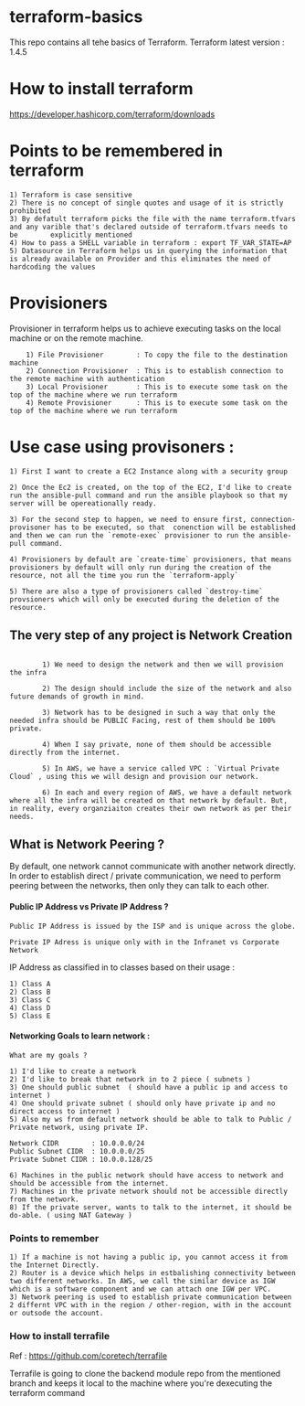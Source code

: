 # terraform-basics

This repo contains all tehe basics of Terraform.
Terraform latest version : 1.4.5

# How to install terraform

https://developer.hashicorp.com/terraform/downloads

# Points to be remembered in terraform

    1) Terraform is case sensitive 
    2) There is no concept of single quotes and usage of it is strictly prohibited
    3) By defatult terraform picks the file with the name terraform.tfvars and any varible that's declared outside of terraform.tfvars needs to be        explicitly mentioned
    4) How to pass a SHELL variable in terraform : export TF_VAR_STATE=AP
    5) Datasource in Terraform helps us in querying the information that is already available on Provider and this eliminates the need of hardcoding the values


# Provisioners

Provisioner in terraform helps us to achieve executing tasks on the local machine or on the remote machine.


        1) File Provisioner        : To copy the file to the destination machine 
        2) Connection Provisioner  : This is to establish connection to the remote machine with authentication
        3) Local Provisioner       : This is to execute some task on the top of the machine where we run terraform
        4) Remote Provisioner      : This is to execute some task on the top of the machine where we run terraform


# Use case using provisoners :

    1) First I want to create a EC2 Instance along with a security group

    2) Once the Ec2 is created, on the top of the EC2, I'd like to create run the ansible-pull command and run the ansible playbook so that my server will be opereationally ready.

    3) For the second step to happen, we need to ensure first, connection-provisoner has to be executed, so that  conenction will be established and then we can run the `remote-exec` provisioner to run the ansible-pull command.

    4) Provisioners by default are `create-time` provisioners, that means provisioners by default will only run during the creation of the resource, not all the time you run the `terraform-apply`

    5) There are also a type of provisioners called `destroy-time` provsioners which will only be executed during the deletion of the resource.

##  The very step of any project is Network Creation
````

        1) We need to design the network and then we will provision the infra 

        2) The design should include the size of the network and also future demands of growth in mind.

        3) Network has to be designed in such a way that only the needed infra should be PUBLIC Facing, rest of them should be 100% private.

        4) When I say private, none of them should be accessible directly from the internet.

        5) In AWS, we have a service called VPC : `Virtual Private Cloud` , using this we will design and provision our network.

        6) In each and every region of AWS, we have a default network where all the infra will be created on that network by default. But, in reality, every organziaiton creates their own network as per their needs.
````

##   What is Network Peering ?

By default, one network cannot communicate with another network directly. In order to establish direct / private communication, we need to perform peering between the networks, then only they can talk to each other.

#### Public IP Address vs Private IP Address ?

    Public IP Address is issued by the ISP and is unique across the globe.

    Private IP Adress is unique only with in the Infranet vs Corporate Network 


IP Address as classified in to classes based on their usage :

    1) Class A
    2) Class B
    3) Class C
    4) Class D
    5) Class E


#### Networking Goals to learn network :

    What are my goals ?

    1) I'd like to create a network 
    2) I'd like to break that network in to 2 piece ( subnets )
    3) One should public subnet  ( should have a public ip and access to internet )
    4) One should private subnet ( should only have private ip and no direct access to internet )
    5) Also my ws from default network should be able to talk to Public / Private network, using private IP.

    Network CIDR        : 10.0.0.0/24 
    Public Subnet CIDR  : 10.0.0.0/25
    Private Subnet CIDR : 10.0.0.128/25

    6) Machines in the public network should have access to network and should be accessible from the internet.
    7) Machines in the private network should not be accessible directly from the network.
    8) If the private server, wants to talk to the internet, it should be do-able. ( using NAT Gateway )


### Points to remember

    1) If a machine is not having a public ip, you cannot access it from the Internet Directly.
    2) Router is a device which helps in estbalishing connectivity between two different networks. In AWS, we call the similar device as IGW which is a software component and we can attach one IGW per VPC.
    3) Network peering is used to establish private communication between 2 differnt VPC with in the region / other-region, with in the account or outsode the account.

### How to install terrafile

Ref : https://github.com/coretech/terrafile

Terrafile is going to clone the backend module repo from the mentioned branch and keeps it local to the machine where you're dexecuting the terraform command